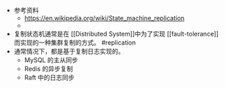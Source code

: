- 参考资料
	- https://en.wikipedia.org/wiki/State_machine_replication
	-
- 复制状态机通常是在 [[Distributed System]]中为了实现 [[fault-tolerance]]而实现的一种集群复制的方式。 #replication
- 通常情况下，都是基于复制日志实现的。
	- MySQL 的主从同步
	- Redis 的异步复制
	- Raft 中的日志同步